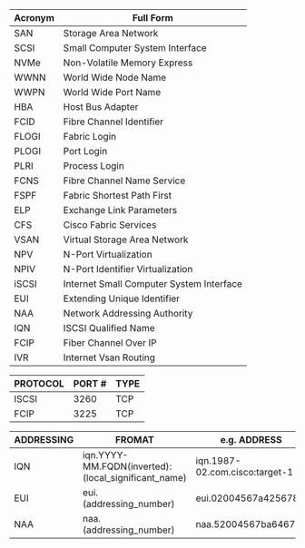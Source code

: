 | Acronym | Full Form                              |
|---------|----------------------------------------|
| SAN     | Storage Area Network                  |
| SCSI    | Small Computer System Interface       |
| NVMe    | Non-Volatile Memory Express           |
| WWNN    | World Wide Node Name                 |
| WWPN    | World Wide Port Name                 |
| HBA     | Host Bus Adapter                      |
| FCID    | Fibre Channel Identifier              |
| FLOGI   | Fabric Login                          |
| PLOGI   | Port Login                            |
| PLRI    | Process Login                         |
| FCNS    | Fibre Channel Name Service            |
| FSPF    | Fabric Shortest Path First            |
| ELP     | Exchange Link Parameters              |
| CFS     | Cisco Fabric Services                 |
| VSAN    | Virtual Storage Area Network          |
| NPV     | N-Port Virtualization                 |
| NPIV    | N-Port Identifier Virtualization      |
| iSCSI   | Internet Small Computer System Interface   |
| EUI    | Extending Unique Identifier          |
| NAA |  Network Addressing Authority          |
| IQN    | ISCSI Qualified Name                  |
| FCIP    | Fiber Channel Over IP                 |
| IVR     | Internet Vsan Routing                 |

| PROTOCOL | PORT # | TYPE |
| ------| ------ | --------|
| ISCSI | 3260 | TCP |
| FCIP | 3225 | TCP |


| ADDRESSING | FROMAT | e.g. ADDRESS | 
| ------| ------ | ------ |
| IQN | iqn.YYYY-MM.FQDN(inverted):(local_significant_name) | iqn.1987-02.com.cisco:target-1 |
| EUI  | eui.(addressing_number)  |  eui.02004567a425678d |
| NAA  | naa.(addressing_number) | naa.52004567ba64678d  |
